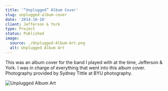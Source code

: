```yaml
---
title: '“Unplugged” Album Cover'
slug: unplugged-album-cover
date: '2014-10-10'
client: Jefferson & York
type: Project
status: Published
image:
  source: ./Unplugged-Album-Art.png
  alt: Unplugged Album Art
---
```


This was an album cover for the band I played with at the time, Jefferson & York. I was in charge of everything that went into this album cover. Photography provided by Sydney Tittle at BYU photography.

![Unplugged Album Art](./Unplugged-Album-Art.png)
